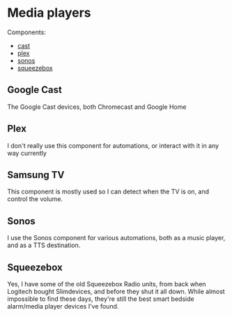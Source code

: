 # Media players

Components:
* [cast](https://home-assistant.io/components/media_player.cast/)
* [plex](https://home-assistant.io/components/media_player.plex/)
* [sonos](https://home-assistant.io/components/media_player.sonos/)
* [squeezebox](https://home-assistant.io/components/media_player.squeezebox/)

## Google Cast

The Google Cast devices, both Chromecast and Google Home

## Plex

I don't really use this component for automations, or interact with it in any way currently

## Samsung TV

This component is mostly used so I can detect when the TV is on, and control the volume.

## Sonos

I use the Sonos component for various automations, both as a music player, and as a TTS destination.

## Squeezebox

Yes, I have some of the old Squeezebox Radio units, from back when Logitech bought Slimdevices, and before they shut it all down. While almost impossible to find these days, they're still the best smart bedside alarm/media player devices I've found.
